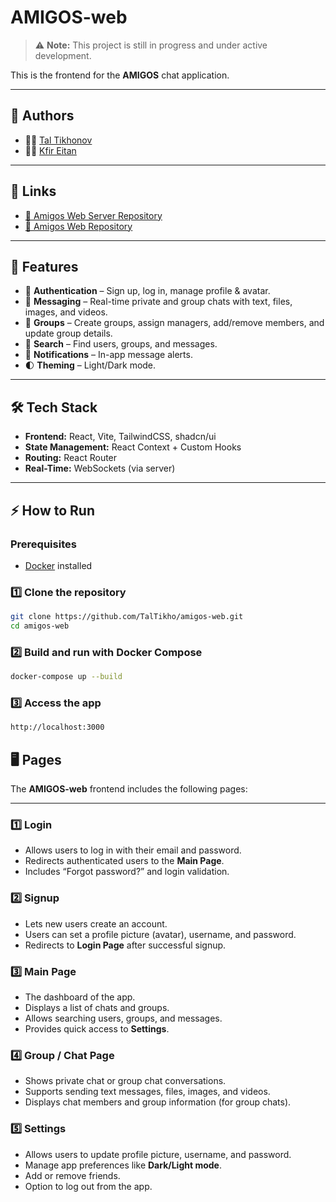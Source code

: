 # AMIGOS-web

> ⚠️ **Note:** This project is still in progress and under active development.

This is the frontend for the **AMIGOS** chat application.

---

## 👥 Authors
- 👨‍💻 [Tal Tikhonov](https://github.com/TalTikho)
- 👨‍💻 [Kfir Eitan](https://github.com/Kfir15)

---

## 🔗 Links
- [🧩 Amigos Web Server Repository](https://github.com/TalTikho/AMIGOS-web-server)
- [🧩 Amigos Web Repository](https://github.com/TalTikho/amigos-web)

---

## 🚀 Features
- 🔑 **Authentication** – Sign up, log in, manage profile & avatar.
- 💬 **Messaging** – Real-time private and group chats with text, files, images, and videos.
- 👥 **Groups** – Create groups, assign managers, add/remove members, and update group details.
- 🔎 **Search** – Find users, groups, and messages.
- 🔔 **Notifications** – In-app message alerts.
- 🌓 **Theming** – Light/Dark mode.

---

## 🛠️ Tech Stack
- **Frontend:** React, Vite, TailwindCSS, shadcn/ui
- **State Management:** React Context + Custom Hooks
- **Routing:** React Router
- **Real-Time:** WebSockets (via server)

---

## ⚡ How to Run

### Prerequisites
- [Docker](https://www.docker.com/get-started) installed

### 1️⃣ Clone the repository
```bash
git clone https://github.com/TalTikho/amigos-web.git
cd amigos-web
```
### 2️⃣ Build and run with Docker Compose
```bash
docker-compose up --build
```

### 3️⃣ Access the app
```bash
http://localhost:3000
```

## 🖥️ Pages

The **AMIGOS-web** frontend includes the following pages:

---

### 1️⃣ Login
- Allows users to log in with their email and password.
- Redirects authenticated users to the **Main Page**.
- Includes “Forgot password?” and login validation.

### 2️⃣ Signup
- Lets new users create an account.
- Users can set a profile picture (avatar), username, and password.
- Redirects to **Login Page** after successful signup.

### 3️⃣ Main Page
- The dashboard of the app.
- Displays a list of chats and groups.
- Allows searching users, groups, and messages.
- Provides quick access to **Settings**.

### 4️⃣ Group / Chat Page
- Shows private chat or group chat conversations.
- Supports sending text messages, files, images, and videos.
- Displays chat members and group information (for group chats).

### 5️⃣ Settings
- Allows users to update profile picture, username, and password.
- Manage app preferences like **Dark/Light mode**.
- Add or remove friends.
- Option to log out from the app.
